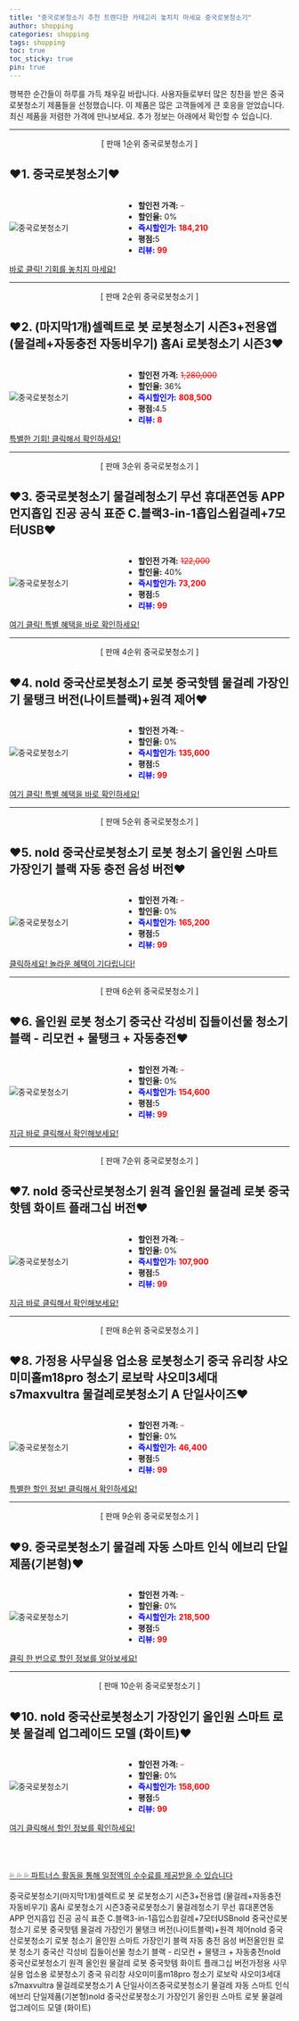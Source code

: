 ```yaml
---
title: "중국로봇청소기 추천 트렌디한 카테고리 놓치지 마세요 중국로봇청소기"
author: shopping
categories: shopping
tags: shopping
toc: true
toc_sticky: true
pin: true
---
```

행복한 순간들이 하루를 가득 채우길 바랍니다. 사용자들로부터 많은 칭찬을 받은 중국로봇청소기 제품들을 선정했습니다. 이 제품은 많은 고객들에게 큰 호응을 얻었습니다. 최신 제품을 저렴한 가격에 만나보세요. 추가 정보는 아래에서 확인할 수 있습니다.

---
<p class="toplist" style="margin: 0 auto; display: block; width: fit-content;">[ 판매 1순위 중국로봇청소기 ]</p>

<h2><strong>❤️1. 중국로봇청소기❤️</strong></h2>

<div style="display: flex; align-items: center;">
    <div style="flex: 0.4;">
        <img src="https://thumbnail7.coupangcdn.com/thumbnails/remote/230x230ex/image/vendor_inventory/a25f/43db38be184def0c284effeca96ce4e9f1c45f61e0c7eff33dc3197ffc58.jpeg" alt="중국로봇청소기" style="max-width: 100%;">
    </div>
    <div style="flex: 0.6; margin-left: 10px;">
        <ul>
            <li><strong>할인전 가격:</strong> <del style="color: red;">-</del></li>
            <li><strong>할인율:</strong> 0%</li>
            <li><span style='color:blue'><strong>즉시할인가:</strong></span> <span style='color:red'><strong>184,210</strong></span></li>
            <li><strong>평점:</strong>5</li>
            <li><span style='color:blue'><strong>리뷰:</strong></span> <span style='color:red'><strong>99</strong></span></li>
        </ul>
    </div>
</div>
<div class="center">
    <a href="https://William4Davisa.github.io?lptag=AF9450613&subid=githubio&pageKey=7409962148&traceid=V0-153&itemId=19197106047&vendorItemId=86314560174" class="myButton">
        바로 클릭! 기회를 놓치지 마세요!
    </a>
</div>


---
<p class="toplist" style="margin: 0 auto; display: block; width: fit-content;">[ 판매 2순위 중국로봇청소기 ]</p>

<h2><strong>❤️2. (마지막1개)셀렉트로 봇 로봇청소기 시즌3+전용앱 (물걸레+자동충전 자동비우기) 홈Ai 로봇청소기 시즌3❤️</strong></h2>

<div style="display: flex; align-items: center;">
    <div style="flex: 0.4;">
        <img src="https://thumbnail10.coupangcdn.com/thumbnails/remote/230x230ex/image/vendor_inventory/0a41/1dbd0767c12f1f3137daa5359430a8b94e09071a3e17f21b3486bc63a5f2.jpg" alt="중국로봇청소기" style="max-width: 100%;">
    </div>
    <div style="flex: 0.6; margin-left: 10px;">
        <ul>
            <li><strong>할인전 가격:</strong> <del style="color: red;">1,280,000</del></li>
            <li><strong>할인율:</strong> 36%</li>
            <li><span style='color:blue'><strong>즉시할인가:</strong></span> <span style='color:red'><strong>808,500</strong></span></li>
            <li><strong>평점:</strong>4.5</li>
            <li><span style='color:blue'><strong>리뷰:</strong></span> <span style='color:red'><strong>8</strong></span></li>
        </ul>
    </div>
</div>
<div class="center">
    <a href="https://William4Davisa.github.io?lptag=AF9450613&subid=githubio&pageKey=7670394918&traceid=V0-153&itemId=20460088335&vendorItemId=86743337508" class="myButton">
        특별한 기회! 클릭해서 확인하세요!
    </a>
</div>


---
<p class="toplist" style="margin: 0 auto; display: block; width: fit-content;">[ 판매 3순위 중국로봇청소기 ]</p>

<h2><strong>❤️3. 중국로봇청소기 물걸레청소기 무선 휴대폰연동 APP 먼지흡입 진공 공식 표준 C.블랙3-in-1흡입스윕걸레+7모터USB❤️</strong></h2>

<div style="display: flex; align-items: center;">
    <div style="flex: 0.4;">
        <img src="https://thumbnail10.coupangcdn.com/thumbnails/remote/230x230ex/image/vendor_inventory/af8f/b22652a0be541ee115baaa67127bf82b7b6a312a10466436cf7937e302dc.jpg" alt="중국로봇청소기" style="max-width: 100%;">
    </div>
    <div style="flex: 0.6; margin-left: 10px;">
        <ul>
            <li><strong>할인전 가격:</strong> <del style="color: red;">122,000</del></li>
            <li><strong>할인율:</strong> 40%</li>
            <li><span style='color:blue'><strong>즉시할인가:</strong></span> <span style='color:red'><strong>73,200</strong></span></li>
            <li><strong>평점:</strong>5</li>
            <li><span style='color:blue'><strong>리뷰:</strong></span> <span style='color:red'><strong>99</strong></span></li>
        </ul>
    </div>
</div>
<div class="center">
    <a href="https://William4Davisa.github.io?lptag=AF9450613&subid=githubio&pageKey=8071118792&traceid=V0-153&itemId=22717255575&vendorItemId=89752660574" class="myButton">
        여기 클릭! 특별 혜택을 바로 확인하세요!
    </a>
</div>


---
<p class="toplist" style="margin: 0 auto; display: block; width: fit-content;">[ 판매 4순위 중국로봇청소기 ]</p>

<h2><strong>❤️4. nold 중국산로봇청소기 로봇 중국핫템 물걸레 가장인기 물탱크 버전(나이트블랙)+원격 제어❤️</strong></h2>

<div style="display: flex; align-items: center;">
    <div style="flex: 0.4;">
        <img src="https://thumbnail6.coupangcdn.com/thumbnails/remote/230x230ex/image/vendor_inventory/52ce/8a1ad1fb53f6288bbd2530220599690f652d4ab9ec1939c1102d05eab363.jpg" alt="중국로봇청소기" style="max-width: 100%;">
    </div>
    <div style="flex: 0.6; margin-left: 10px;">
        <ul>
            <li><strong>할인전 가격:</strong> <del style="color: red;">-</del></li>
            <li><strong>할인율:</strong> 0%</li>
            <li><span style='color:blue'><strong>즉시할인가:</strong></span> <span style='color:red'><strong>135,600</strong></span></li>
            <li><strong>평점:</strong>5</li>
            <li><span style='color:blue'><strong>리뷰:</strong></span> <span style='color:red'><strong>99</strong></span></li>
        </ul>
    </div>
</div>
<div class="center">
    <a href="https://William4Davisa.github.io?lptag=AF9450613&subid=githubio&pageKey=8131769326&traceid=V0-153&itemId=23094061488&vendorItemId=90127459201" class="myButton">
        여기 클릭! 특별 혜택을 바로 확인하세요!
    </a>
</div>


---
<p class="toplist" style="margin: 0 auto; display: block; width: fit-content;">[ 판매 5순위 중국로봇청소기 ]</p>

<h2><strong>❤️5. nold 중국산로봇청소기 로봇 청소기 올인원 스마트 가장인기 블랙 자동 충전 음성 버전❤️</strong></h2>

<div style="display: flex; align-items: center;">
    <div style="flex: 0.4;">
        <img src="https://thumbnail9.coupangcdn.com/thumbnails/remote/230x230ex/image/vendor_inventory/c9bb/5718ef454cdb89efb3ee17e194d5b477dbcc4c2b833e0900c89d684c8b59.jpg" alt="중국로봇청소기" style="max-width: 100%;">
    </div>
    <div style="flex: 0.6; margin-left: 10px;">
        <ul>
            <li><strong>할인전 가격:</strong> <del style="color: red;">-</del></li>
            <li><strong>할인율:</strong> 0%</li>
            <li><span style='color:blue'><strong>즉시할인가:</strong></span> <span style='color:red'><strong>165,200</strong></span></li>
            <li><strong>평점:</strong>5</li>
            <li><span style='color:blue'><strong>리뷰:</strong></span> <span style='color:red'><strong>99</strong></span></li>
        </ul>
    </div>
</div>
<div class="center">
    <a href="https://William4Davisa.github.io?lptag=AF9450613&subid=githubio&pageKey=8131770279&traceid=V0-153&itemId=23094065187&vendorItemId=90127462711" class="myButton">
        클릭하세요! 놀라운 혜택이 기다립니다!
    </a>
</div>


---
<p class="toplist" style="margin: 0 auto; display: block; width: fit-content;">[ 판매 6순위 중국로봇청소기 ]</p>

<h2><strong>❤️6. 올인원 로봇 청소기 중국산 각성비 집들이선물 청소기 블랙 - 리모컨 + 물탱크 + 자동충전❤️</strong></h2>

<div style="display: flex; align-items: center;">
    <div style="flex: 0.4;">
        <img src="https://thumbnail9.coupangcdn.com/thumbnails/remote/230x230ex/image/vendor_inventory/d4f3/c3b32c3ac8971375316adcd6a6a6c291a3c13be342c53bc041a13e750fac.jpg" alt="중국로봇청소기" style="max-width: 100%;">
    </div>
    <div style="flex: 0.6; margin-left: 10px;">
        <ul>
            <li><strong>할인전 가격:</strong> <del style="color: red;">-</del></li>
            <li><strong>할인율:</strong> 0%</li>
            <li><span style='color:blue'><strong>즉시할인가:</strong></span> <span style='color:red'><strong>154,600</strong></span></li>
            <li><strong>평점:</strong>5</li>
            <li><span style='color:blue'><strong>리뷰:</strong></span> <span style='color:red'><strong>99</strong></span></li>
        </ul>
    </div>
</div>
<div class="center">
    <a href="https://William4Davisa.github.io?lptag=AF9450613&subid=githubio&pageKey=7848916578&traceid=V0-153&itemId=21388946332&vendorItemId=88445704637" class="myButton">
        지금 바로 클릭해서 확인해보세요!
    </a>
</div>


---
<p class="toplist" style="margin: 0 auto; display: block; width: fit-content;">[ 판매 7순위 중국로봇청소기 ]</p>

<h2><strong>❤️7. nold 중국산로봇청소기 원격 올인원 물걸레 로봇 중국핫템 화이트 플래그십 버전❤️</strong></h2>

<div style="display: flex; align-items: center;">
    <div style="flex: 0.4;">
        <img src="https://thumbnail7.coupangcdn.com/thumbnails/remote/230x230ex/image/vendor_inventory/1465/e39b81209c864ca38d7cabfccdedaf11dd16237a0567f74d552d9f7491ca.jpg" alt="중국로봇청소기" style="max-width: 100%;">
    </div>
    <div style="flex: 0.6; margin-left: 10px;">
        <ul>
            <li><strong>할인전 가격:</strong> <del style="color: red;">-</del></li>
            <li><strong>할인율:</strong> 0%</li>
            <li><span style='color:blue'><strong>즉시할인가:</strong></span> <span style='color:red'><strong>107,900</strong></span></li>
            <li><strong>평점:</strong>5</li>
            <li><span style='color:blue'><strong>리뷰:</strong></span> <span style='color:red'><strong>99</strong></span></li>
        </ul>
    </div>
</div>
<div class="center">
    <a href="https://William4Davisa.github.io?lptag=AF9450613&subid=githubio&pageKey=8131769750&traceid=V0-153&itemId=23094063027&vendorItemId=90127460834" class="myButton">
        지금 바로 클릭해서 확인해보세요!
    </a>
</div>


---
<p class="toplist" style="margin: 0 auto; display: block; width: fit-content;">[ 판매 8순위 중국로봇청소기 ]</p>

<h2><strong>❤️8. 가정용 사무실용 업소용 로봇청소기 중국 유리창 샤오미미홀m18pro 청소기 로보락 샤오미3세대 s7maxvultra 물걸레로봇청소기 A 단일사이즈❤️</strong></h2>

<div style="display: flex; align-items: center;">
    <div style="flex: 0.4;">
        <img src="https://thumbnail8.coupangcdn.com/thumbnails/remote/230x230ex/image/vendor_inventory/8802/d387a678477a818380a787e13f1aafe5ac56258db43577ad47edf772bb71.jpg" alt="중국로봇청소기" style="max-width: 100%;">
    </div>
    <div style="flex: 0.6; margin-left: 10px;">
        <ul>
            <li><strong>할인전 가격:</strong> <del style="color: red;">-</del></li>
            <li><strong>할인율:</strong> 0%</li>
            <li><span style='color:blue'><strong>즉시할인가:</strong></span> <span style='color:red'><strong>46,400</strong></span></li>
            <li><strong>평점:</strong>5</li>
            <li><span style='color:blue'><strong>리뷰:</strong></span> <span style='color:red'><strong>99</strong></span></li>
        </ul>
    </div>
</div>
<div class="center">
    <a href="https://William4Davisa.github.io?lptag=AF9450613&subid=githubio&pageKey=7052568177&traceid=V0-153&itemId=17466063061&vendorItemId=84633802982" class="myButton">
        특별한 할인 정보! 클릭해서 확인하세요!
    </a>
</div>


---
<p class="toplist" style="margin: 0 auto; display: block; width: fit-content;">[ 판매 9순위 중국로봇청소기 ]</p>

<h2><strong>❤️9. 중국로봇청소기 물걸레 자동 스마트 인식 에브리 단일제품(기본형)❤️</strong></h2>

<div style="display: flex; align-items: center;">
    <div style="flex: 0.4;">
        <img src="https://thumbnail9.coupangcdn.com/thumbnails/remote/230x230ex/image/vendor_inventory/ff56/9115ff747b8c676956b2eb02af42fc37e2c492a93719324ef8b10665036b.jpg" alt="중국로봇청소기" style="max-width: 100%;">
    </div>
    <div style="flex: 0.6; margin-left: 10px;">
        <ul>
            <li><strong>할인전 가격:</strong> <del style="color: red;">-</del></li>
            <li><strong>할인율:</strong> 0%</li>
            <li><span style='color:blue'><strong>즉시할인가:</strong></span> <span style='color:red'><strong>218,500</strong></span></li>
            <li><strong>평점:</strong>5</li>
            <li><span style='color:blue'><strong>리뷰:</strong></span> <span style='color:red'><strong>99</strong></span></li>
        </ul>
    </div>
</div>
<div class="center">
    <a href="https://William4Davisa.github.io?lptag=AF9450613&subid=githubio&pageKey=7842771396&traceid=V0-153&itemId=21354528288&vendorItemId=88412130155" class="myButton">
        클릭 한 번으로 할인 정보를 알아보세요!
    </a>
</div>


---
<p class="toplist" style="margin: 0 auto; display: block; width: fit-content;">[ 판매 10순위 중국로봇청소기 ]</p>

<h2><strong>❤️10. nold 중국산로봇청소기 가장인기 올인원 스마트 로봇 물걸레 업그레이드 모델 (화이트)❤️</strong></h2>

<div style="display: flex; align-items: center;">
    <div style="flex: 0.4;">
        <img src="https://thumbnail10.coupangcdn.com/thumbnails/remote/230x230ex/image/vendor_inventory/3aa8/ba1d3480854362aa28697ee6ad1950e20a10be18b3adb613e9cf4162f2be.jpg" alt="중국로봇청소기" style="max-width: 100%;">
    </div>
    <div style="flex: 0.6; margin-left: 10px;">
        <ul>
            <li><strong>할인전 가격:</strong> <del style="color: red;">-</del></li>
            <li><strong>할인율:</strong> 0%</li>
            <li><span style='color:blue'><strong>즉시할인가:</strong></span> <span style='color:red'><strong>158,600</strong></span></li>
            <li><strong>평점:</strong>5</li>
            <li><span style='color:blue'><strong>리뷰:</strong></span> <span style='color:red'><strong>99</strong></span></li>
        </ul>
    </div>
</div>
<div class="center">
    <a href="https://William4Davisa.github.io?lptag=AF9450613&subid=githubio&pageKey=8131769908&traceid=V0-153&itemId=23094063750&vendorItemId=90127461458" class="myButton">
        여기 클릭해서 할인 정보를 확인하세요!
    </a>
</div>

<br><br><br>[💦 💦 💦 파트너스 활동을 통해 일정액의 수수료를 제공받을 수 있습니다](https://link.coupang.com/a/bcpT2c)<br><br>중국로봇청소기(마지막1개)셀렉트로 봇 로봇청소기 시즌3+전용앱 (물걸레+자동충전 자동비우기) 홈Ai 로봇청소기 시즌3중국로봇청소기 물걸레청소기 무선 휴대폰연동 APP 먼지흡입 진공 공식 표준 C.블랙3-in-1흡입스윕걸레+7모터USBnold 중국산로봇청소기 로봇 중국핫템 물걸레 가장인기 물탱크 버전(나이트블랙)+원격 제어nold 중국산로봇청소기 로봇 청소기 올인원 스마트 가장인기 블랙 자동 충전 음성 버전올인원 로봇 청소기 중국산 각성비 집들이선물 청소기 블랙 - 리모컨 + 물탱크 + 자동충전nold 중국산로봇청소기 원격 올인원 물걸레 로봇 중국핫템 화이트 플래그십 버전가정용 사무실용 업소용 로봇청소기 중국 유리창 샤오미미홀m18pro 청소기 로보락 샤오미3세대 s7maxvultra 물걸레로봇청소기 A 단일사이즈중국로봇청소기 물걸레 자동 스마트 인식 에브리 단일제품(기본형)nold 중국산로봇청소기 가장인기 올인원 스마트 로봇 물걸레 업그레이드 모델 (화이트)